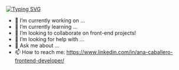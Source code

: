 
[![Typing SVG](https://readme-typing-svg.demolab.com?font=Fira+Code&pause=1000&color=CF17C1&width=435&lines=Hi!+My+name+is+Ana.+;I'm+a+front-end+developer.;Nice+to+meet+you!+)](https://git.io/typing-svg)




- 🔭 I’m currently working on ...
- 🌱 I’m currently learning ...
- 👯 I’m looking to collaborate on front-end projects!
- 🤔 I’m looking for help with ...
- 💬 Ask me about ...
- 📫 How to reach me: 
      https://www.linkedin.com/in/ana-caballero-frontend-developer/

